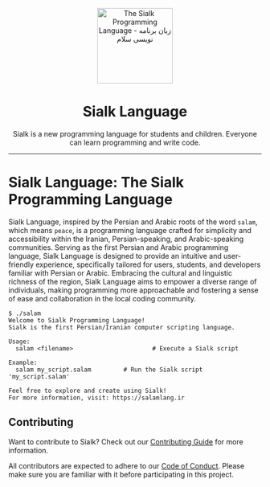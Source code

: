 <div align="center">

<p>
    <a href="https://salamlang.ir/">
        <img width="150" src="https://raw.githubusercontent.com/SialkLang/Sialk/main/logo-box.svg" alt="The Sialk Programming Language - زبان برنامه نویسی سلام">
    </a>
</p>

# Sialk Language

Sialk is a new programming language for students and children. Everyone can learn programming and write code.

</div>

---

# Sialk Language: The Sialk Programming Language

Sialk Language, inspired by the Persian and Arabic roots of the word `salam`, which means `peace`, is a programming language crafted for simplicity and accessibility within the Iranian, Persian-speaking, and Arabic-speaking communities. Serving as the first Persian and Arabic programming language, Sialk Language is designed to provide an intuitive and user-friendly experience, specifically tailored for users, students, and developers familiar with Persian or Arabic. Embracing the cultural and linguistic richness of the region, Sialk Language aims to empower a diverse range of individuals, making programming more approachable and fostering a sense of ease and collaboration in the local coding community.

```
$ ./salam
Welcome to Sialk Programming Language!
Sialk is the first Persian/Iranian computer scripting language.

Usage:
  salam <filename>                      # Execute a Sialk script

Example:
  salam my_script.salam         # Run the Sialk script 'my_script.salam'

Feel free to explore and create using Sialk!
For more information, visit: https://salamlang.ir
```

## Contributing

Want to contribute to Sialk? Check out our [Contributing Guide](CONTRIBUTING.md) for more information.

All contributors are expected to adhere to our [Code of Conduct](CODE_OF_CONDUCT.md). Please make sure you are familiar with it before participating in this project.
